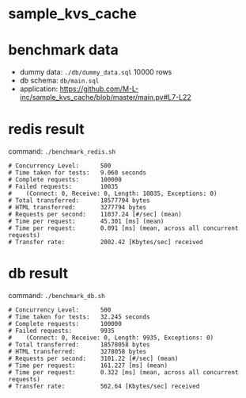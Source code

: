 # sample_kvs_cache

# benchmark data

* dummy data: `./db/dummy_data.sql` 10000 rows
* db schema: `db/main.sql`
* application: https://github.com/M-L-inc/sample_kvs_cache/blob/master/main.py#L7-L22

# redis result
command: `./benchmark_redis.sh`

```
# Concurrency Level:      500
# Time taken for tests:   9.060 seconds
# Complete requests:      100000
# Failed requests:        10035
#    (Connect: 0, Receive: 0, Length: 10035, Exceptions: 0)
# Total transferred:      18577794 bytes
# HTML transferred:       3277794 bytes
# Requests per second:    11037.24 [#/sec] (mean)
# Time per request:       45.301 [ms] (mean)
# Time per request:       0.091 [ms] (mean, across all concurrent requests)
# Transfer rate:          2002.42 [Kbytes/sec] received
```

# db result
command: `./benchmark_db.sh`

```
# Concurrency Level:      500
# Time taken for tests:   32.245 seconds
# Complete requests:      100000
# Failed requests:        9935
#    (Connect: 0, Receive: 0, Length: 9935, Exceptions: 0)
# Total transferred:      18578058 bytes
# HTML transferred:       3278058 bytes
# Requests per second:    3101.22 [#/sec] (mean)
# Time per request:       161.227 [ms] (mean)
# Time per request:       0.322 [ms] (mean, across all concurrent requests)
# Transfer rate:          562.64 [Kbytes/sec] received
```
